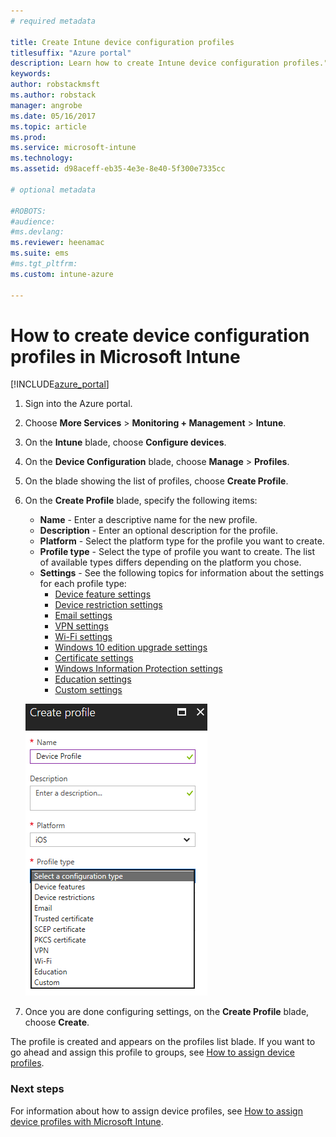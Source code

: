 ```yaml
---
# required metadata

title: Create Intune device configuration profiles
titlesuffix: "Azure portal"
description: Learn how to create Intune device configuration profiles."
keywords:
author: robstackmsft
ms.author: robstack
manager: angrobe
ms.date: 05/16/2017
ms.topic: article
ms.prod:
ms.service: microsoft-intune
ms.technology:
ms.assetid: d98aceff-eb35-4e3e-8e40-5f300e7335cc

# optional metadata

#ROBOTS:
#audience:
#ms.devlang:
ms.reviewer: heenamac
ms.suite: ems
#ms.tgt_pltfrm:
ms.custom: intune-azure

---
```


# How to create device configuration profiles in Microsoft Intune

[!INCLUDE[azure_portal](./includes/azure_portal.md)]


1. Sign into the Azure portal.
2. Choose **More Services** > **Monitoring + Management** > **Intune**.
3. On the **Intune** blade, choose **Configure devices**.
2. On the **Device Configuration** blade, choose **Manage** > **Profiles**.
2. On the blade showing the list of profiles, choose **Create Profile**.
3. On the **Create Profile** blade, specify the following items:
	- **Name** - Enter a descriptive name for the new profile.
	- **Description** -  Enter an optional description for the profile.
	- **Platform** -  Select the platform type for the profile you want to create.
	- **Profile type** - Select the type of profile you want to create. The list of available types differs depending on the platform you chose.
	- **Settings** - See the following topics for information about the settings for each profile type:
		-  [Device feature settings](device-features-configure.md)
		-  [Device restriction settings](device-restrictions-configure.md)
		-  [Email settings](email-settings-configure.md)
		-  [VPN settings](vpn-settings-configure.md)
		-  [Wi-Fi settings](wi-fi-settings-configure.md)
		-  [Windows 10 edition upgrade settings](edition-upgrade-configure-windows-10.md)
		-  [Certificate settings](certificates-configure.md)
		-  [Windows Information Protection settings](windows-information-protection-configure.md)
		-  [Education settings](education-settings-configure.md)
		-  [Custom settings](custom-settings-configure.md)

	![Create device profile](./media/create-device-profile.png)
4. Once you are done configuring settings, on the **Create Profile** blade, choose **Create**.

The profile is created and appears on the profiles list blade.
If you want to go ahead and assign this profile to groups, see [How to assign device profiles](device-profile-assign.md).


### Next steps
For information about how to assign device profiles, see [How to assign device profiles with Microsoft Intune](device-profile-assign.md).
